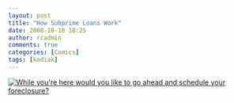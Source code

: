 ```yaml
---
layout: post
title: "How Subprime Loans Work"
date: 2008-10-10 18:25
author: rcadmin
comments: true
categories: [Comics]
tags: [kodiak]
---
```

<a href="http://bitsmack.com/wp/2008/10/10/how-sub-prime-mortgages-work/"><img class="alignnone size-full wp-image-1461" src="http://bitsmack.com/wp/wp-content/uploads/2008/10/20081007.jpg" title="While you're here would you like to go ahead and schedule your foreclosure?" /></a>
